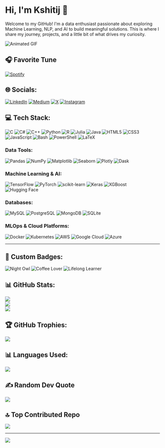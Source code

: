 # Hi, I'm Kshitij 👋

Welcome to my GitHub! I'm a data enthusiast passionate about exploring Machine Learning, NLP, and AI to build meaningful solutions. This is where I share my journey, projects, and a little bit of what drives my curiosity.

![Animated GIF](https://media.giphy.com/media/f3iwJFOVOwuy7K6FFw/giphy.gif)

## 🎧 Favorite Tune
[![Spotify](https://novatorem.vercel.app/api/spotify)](https://open.spotify.com/user/spotify)

## 🌐 Socials:
[![LinkedIn](https://img.shields.io/badge/LinkedIn-%230077B5.svg?logo=linkedin&logoColor=white)](https://linkedin.com/in/kshitijjoshi10) 
[![Medium](https://img.shields.io/badge/Medium-12100E?logo=medium&logoColor=white)](https://medium.com/@kshitijjoshi017) 
[![X](https://img.shields.io/badge/X-black.svg?logo=X&logoColor=white)](https://x.com/Kshitij_1010_)
[![Instagram](https://img.shields.io/badge/Instagram-E4405F?logo=instagram&logoColor=white)](https://instagram.com/kshitijjjjjjj)

## 💻 Tech Stack:
![C](https://img.shields.io/badge/c-%2300599C.svg?style=for-the-badge&logo=c&logoColor=white)
![C#](https://img.shields.io/badge/c%23-%23239120.svg?style=for-the-badge&logo=csharp&logoColor=white)
![C++](https://img.shields.io/badge/c++-%2300599C.svg?style=for-the-badge&logo=c%2B%2B&logoColor=white)
![Python](https://img.shields.io/badge/python-3670A0?style=for-the-badge&logo=python&logoColor=ffdd54)
![R](https://img.shields.io/badge/r-%23276DC3.svg?style=for-the-badge&logo=r&logoColor=white)
![Julia](https://img.shields.io/badge/-Julia-9558B2?style=for-the-badge&logo=julia&logoColor=white)
![Java](https://img.shields.io/badge/java-%23ED8B00.svg?style=for-the-badge&logo=openjdk&logoColor=white)
![HTML5](https://img.shields.io/badge/html5-%23E34F26.svg?style=for-the-badge&logo=html5&logoColor=white)
![CSS3](https://img.shields.io/badge/css3-%231572B6.svg?style=for-the-badge&logo=css3&logoColor=white)
![JavaScript](https://img.shields.io/badge/javascript-%23323330.svg?style=for-the-badge&logo=javascript&logoColor=%23F7DF1E)
![Bash](https://img.shields.io/badge/bash_script-%23121011.svg?style=for-the-badge&logo=gnu-bash&logoColor=white)
![PowerShell](https://img.shields.io/badge/PowerShell-%235391FE.svg?style=for-the-badge&logo=powershell&logoColor=white)
![LaTeX](https://img.shields.io/badge/latex-%23008080.svg?style=for-the-badge&logo=latex&logoColor=white)

### **Data Tools:**
![Pandas](https://img.shields.io/badge/pandas-%23150458.svg?style=for-the-badge&logo=pandas&logoColor=white)
![NumPy](https://img.shields.io/badge/numpy-%23013243.svg?style=for-the-badge&logo=numpy&logoColor=white)
![Matplotlib](https://img.shields.io/badge/Matplotlib-%23ffffff.svg?style=for-the-badge&logo=Matplotlib&logoColor=black)
![Seaborn](https://img.shields.io/badge/seaborn-%230055A6.svg?style=for-the-badge&logo=seaborn&logoColor=white)
![Plotly](https://img.shields.io/badge/plotly-%233F4F75.svg?style=for-the-badge&logo=plotly&logoColor=white)
![Dask](https://img.shields.io/badge/dask-%23EE4C2C.svg?style=for-the-badge&logo=dask&logoColor=white)

### **Machine Learning & AI:**
![TensorFlow](https://img.shields.io/badge/TensorFlow-%23FF6F00.svg?style=for-the-badge&logo=TensorFlow&logoColor=white)
![PyTorch](https://img.shields.io/badge/PyTorch-%23EE4C2C.svg?style=for-the-badge&logo=PyTorch&logoColor=white)
![scikit-learn](https://img.shields.io/badge/scikit--learn-%23F7931E.svg?style=for-the-badge&logo=scikit-learn&logoColor=white)
![Keras](https://img.shields.io/badge/Keras-%23D00000.svg?style=for-the-badge&logo=Keras&logoColor=white)
![XGBoost](https://img.shields.io/badge/xgboost-%23FFB900.svg?style=for-the-badge)
![Hugging Face](https://img.shields.io/badge/hugging%20face-%23F7931E.svg?style=for-the-badge&logo=huggingface&logoColor=white)

### **Databases:**
![MySQL](https://img.shields.io/badge/mysql-%234479A1.svg?style=for-the-badge&logo=mysql&logoColor=white)
![PostgreSQL](https://img.shields.io/badge/postgresql-%23316192.svg?style=for-the-badge&logo=postgresql&logoColor=white)
![MongoDB](https://img.shields.io/badge/mongodb-%2347A248.svg?style=for-the-badge&logo=mongodb&logoColor=white)
![SQLite](https://img.shields.io/badge/sqlite-%2307405E.svg?style=for-the-badge&logo=sqlite&logoColor=white)

### **MLOps & Cloud Platforms:**
![Docker](https://img.shields.io/badge/docker-%230db7ed.svg?style=for-the-badge&logo=docker&logoColor=white)
![Kubernetes](https://img.shields.io/badge/kubernetes-%23326ce5.svg?style=for-the-badge&logo=kubernetes&logoColor=white)
![AWS](https://img.shields.io/badge/AWS-%23FF9900.svg?style=for-the-badge&logo=amazon-aws&logoColor=white)
![Google Cloud](https://img.shields.io/badge/google%20cloud-%234285F4.svg?style=for-the-badge&logo=googlecloud&logoColor=white)
![Azure](https://img.shields.io/badge/azure-%230072C6.svg?style=for-the-badge&logo=microsoftazure&logoColor=white)

---

## 🔖 Custom Badges:
![Night Owl](https://img.shields.io/badge/Sleep-Coding%20at%202%20AM-blue)
![Coffee Lover](https://img.shields.io/badge/Coffee%20Cups-☕%201000+-green)
![Lifelong Learner](https://img.shields.io/badge/Always%20Learning-📚%20New%20Skills-orange)

## 📊 GitHub Stats:
![](https://github-readme-stats.vercel.app/api?username=kshitij1010&theme=shadow_blue&hide_border=false&include_all_commits=false&count_private=false)<br/>
![](https://github-readme-streak-stats.herokuapp.com/?user=kshitij1010&theme=shadow_blue&hide_border=false)<br/>
![](https://github-readme-stats.vercel.app/api/top-langs/?username=kshitij1010&theme=shadow_blue&hide_border=false&include_all_commits=false&count_private=false&layout=compact)

## 🏆 GitHub Trophies:
![](https://github-profile-trophy.vercel.app/?username=kshitij1010&theme=radical&count_private=true&no-frame=false&no-bg=true&margin-w=4)

## 📊 Languages Used:
![](https://github-readme-stats.vercel.app/api/top-langs/?username=kshitij1010&count_private=true&layout=compact&theme=shadow_blue)

## ✍️ Random Dev Quote
![](https://quotes-github-readme.vercel.app/api?type=horizontal&theme=radical)

## 🔝 Top Contributed Repo
![](https://github-contributor-stats.vercel.app/api?username=kshitij1010&limit=5&theme=dark&combine_all_yearly_contributions=true)

---
[![](https://visitcount.itsvg.in/api?id=kshitij1010&icon=0&color=9)](https://visitcount.itsvg.in)

<!-- Proudly created with GPRM ( https://gprm.itsvg.in ) -->
